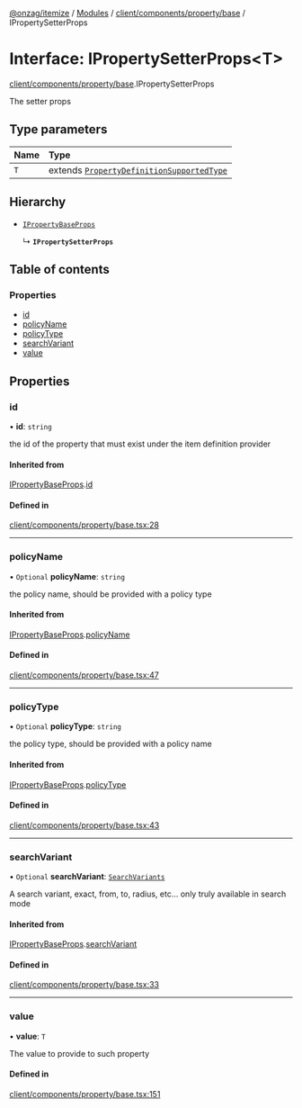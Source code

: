 [@onzag/itemize](../README.md) / [Modules](../modules.md) / [client/components/property/base](../modules/client_components_property_base.md) / IPropertySetterProps

# Interface: IPropertySetterProps<T\>

[client/components/property/base](../modules/client_components_property_base.md).IPropertySetterProps

The setter props

## Type parameters

| Name | Type |
| :------ | :------ |
| `T` | extends [`PropertyDefinitionSupportedType`](../modules/base_Root_Module_ItemDefinition_PropertyDefinition_types.md#propertydefinitionsupportedtype) |

## Hierarchy

- [`IPropertyBaseProps`](client_components_property_base.IPropertyBaseProps.md)

  ↳ **`IPropertySetterProps`**

## Table of contents

### Properties

- [id](client_components_property_base.IPropertySetterProps.md#id)
- [policyName](client_components_property_base.IPropertySetterProps.md#policyname)
- [policyType](client_components_property_base.IPropertySetterProps.md#policytype)
- [searchVariant](client_components_property_base.IPropertySetterProps.md#searchvariant)
- [value](client_components_property_base.IPropertySetterProps.md#value)

## Properties

### id

• **id**: `string`

the id of the property that must exist under the item definition
provider

#### Inherited from

[IPropertyBaseProps](client_components_property_base.IPropertyBaseProps.md).[id](client_components_property_base.IPropertyBaseProps.md#id)

#### Defined in

[client/components/property/base.tsx:28](https://github.com/onzag/itemize/blob/f2db74a5/client/components/property/base.tsx#L28)

___

### policyName

• `Optional` **policyName**: `string`

the policy name, should be provided with a policy type

#### Inherited from

[IPropertyBaseProps](client_components_property_base.IPropertyBaseProps.md).[policyName](client_components_property_base.IPropertyBaseProps.md#policyname)

#### Defined in

[client/components/property/base.tsx:47](https://github.com/onzag/itemize/blob/f2db74a5/client/components/property/base.tsx#L47)

___

### policyType

• `Optional` **policyType**: `string`

the policy type, should be provided with a policy name

#### Inherited from

[IPropertyBaseProps](client_components_property_base.IPropertyBaseProps.md).[policyType](client_components_property_base.IPropertyBaseProps.md#policytype)

#### Defined in

[client/components/property/base.tsx:43](https://github.com/onzag/itemize/blob/f2db74a5/client/components/property/base.tsx#L43)

___

### searchVariant

• `Optional` **searchVariant**: [`SearchVariants`](../modules/constants.md#searchvariants)

A search variant, exact, from, to, radius, etc...
only truly available in search mode

#### Inherited from

[IPropertyBaseProps](client_components_property_base.IPropertyBaseProps.md).[searchVariant](client_components_property_base.IPropertyBaseProps.md#searchvariant)

#### Defined in

[client/components/property/base.tsx:33](https://github.com/onzag/itemize/blob/f2db74a5/client/components/property/base.tsx#L33)

___

### value

• **value**: `T`

The value to provide to such property

#### Defined in

[client/components/property/base.tsx:151](https://github.com/onzag/itemize/blob/f2db74a5/client/components/property/base.tsx#L151)
